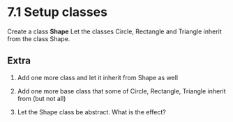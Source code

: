 ﻿# 7.1 Setup classes

Create a class **Shape**
Let the classes Circle, Rectangle and Triangle inherit from the class Shape.

## Extra

1. Add one more class and let it inherit from Shape as well

2. Add one more base class that some of Circle, Rectangle, Triangle inherit from (but not all)

3. Let the Shape class be abstract. What is the effect?